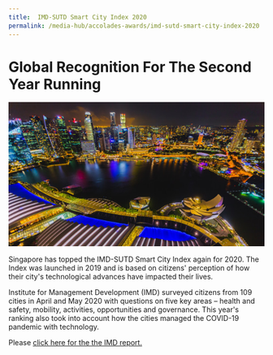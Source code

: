 ```yaml
---
title:  IMD-SUTD Smart City Index 2020
permalink: /media-hub/accolades-awards/imd-sutd-smart-city-index-2020
---
```


# Global Recognition For The Second Year Running

![Singapore's ariel view at night](/images/media-hub/accolades-&-awards/singapore-river-night-time-aerial-view.jpeg)

Singapore has topped the IMD-SUTD Smart City Index again for 2020. The Index was launched in 2019 and is based on citizens' perception of how their city's technological advances have impacted their lives. 

Institute for Management Development (IMD) surveyed citizens from 109 cities in April and May 2020 with questions on five key areas – health and safety, mobility, activities, opportunities and governance. This year's ranking also took into account how the cities managed the COVID-19 pandemic with technology.

Please <a href="https://www.imd.org/news/updates/singapore-helsinki-zurich-triumph-global-smart-city-index/" target="_blank">click here for the the IMD report.</a>
